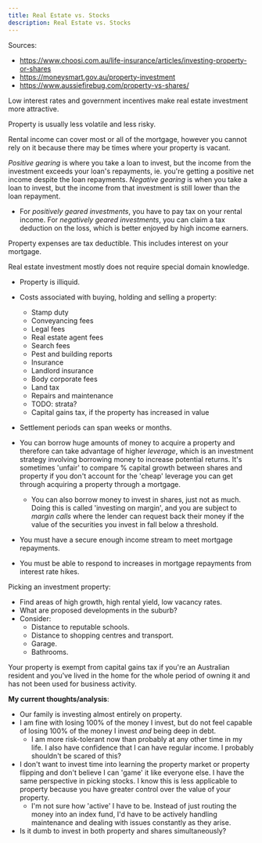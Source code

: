 ```yaml
---
title: Real Estate vs. Stocks
description: Real Estate vs. Stocks
---
```




Sources:
- https://www.choosi.com.au/life-insurance/articles/investing-property-or-shares
- https://moneysmart.gov.au/property-investment
- https://www.aussiefirebug.com/property-vs-shares/

Low interest rates and government incentives make real estate investment more attractive.

Property is usually less volatile and less risky.


Rental income can cover most or all of the mortgage, however you cannot rely on it because there may be times where your property is vacant.

*Positive gearing* is where you take a loan to invest, but the income from the investment exceeds your loan's repayments, ie. you're getting a positive net income despite the loan repayments. *Negative gearing* is when you take a loan to invest, but the income from that investment is still lower than the loan repayment. 
- For *positively geared investments*, you have to pay tax on your rental income. For *negatively geared investments*, you can claim a tax deduction on the loss, which is better enjoyed by high income earners. 

Property expenses are tax deductible. This includes interest on your mortgage.

Real estate investment mostly does not require special domain knowledge.

- Property is illiquid.
- Costs associated with buying, holding and selling a property:
    - Stamp duty
    - Conveyancing fees
    - Legal fees
    - Real estate agent fees
    - Search fees
    - Pest and building reports
    - Insurance
    - Landlord insurance
    - Body corporate fees
    - Land tax
    - Repairs and maintenance 
    - TODO: strata?
    - Capital gains tax, if the property has increased in value
- Settlement periods can span weeks or months.
- You can borrow huge amounts of money to acquire a property and therefore can take advantage of higher *leverage*, which is an investment strategy involving borrowing money to increase potential returns. It's sometimes 'unfair' to compare % capital growth between shares and property if you don't account for the 'cheap' leverage you can get through acquiring a property through a mortgage.
    - You can also borrow money to invest in shares, just not as much. Doing this is called 'investing on margin', and you are subject to *margin calls* where the lender can request back their money if the value of the securities you invest in fall below a threshold.

- You must have a secure enough income stream to meet mortgage repayments.
- You must be able to respond to increases in mortgage repayments from interest rate hikes.

Picking an investment property:
- Find areas of high growth, high rental yield, low vacancy rates.
- What are proposed developments in the suburb?
- Consider: 
    - Distance to reputable schools.
    - Distance to shopping centres and transport.
    - Garage.
    - Bathrooms.

Your property is exempt from capital gains tax if you're an Australian resident and you've lived in the home for the whole period of owning it and has not been used for business activity.


**My current thoughts/analysis**:

- Our family is investing almost entirely on property.
- I am fine with losing 100% of the money I invest, but do not feel capable of losing 100% of the money I invest *and* being deep in debt.
    - I am more risk-tolerant now than probably at any other time in my life. I also have confidence that I can have regular income. I probably shouldn't be scared of this?
- I don't want to invest time into learning the property market or property flipping and don't believe I can 'game' it like everyone else. I have the same perspective in picking stocks. I know this is less applicable to property because you have greater control over the value of your property.
    - I'm not sure how 'active' I have to be. Instead of just routing the money into an index fund, I'd have to be actively handling maintenance and dealing with issues constantly as they arise.
- Is it dumb to invest in both property and shares simultaneously? 
